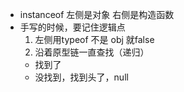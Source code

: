 - instanceof 左侧是对象 右侧是构造函数
- 手写的时候，要记住逻辑点
  1. 左侧用typeof 不是 obj 就false
  2. 沿着原型链一直查找（递归）
    - 找到了
    - 没找到，找到头了，null